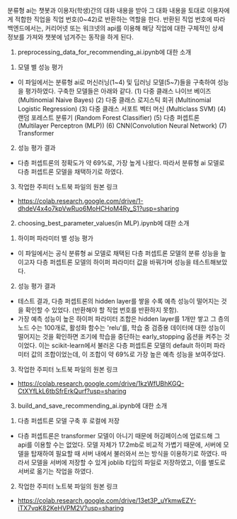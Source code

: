 분류형 ai는 챗봇과 이용자(학생)간의 대화 내용을 받아 그 대화 내용을 토대로 이용자에게 적합한 직업을 직업 번호(0~42)로 반환하는 역할을 한다. 
반환된 직업 번호에 따라 백엔드에서는, 커리어넷 또는 워크넷의 api를 이용해 해당 직업에 대한 구체적인 상세 정보를 가져와 챗봇에 넘겨주는 동작을 하게 된다.

1. preprocessing_data_for_recommending_ai.ipynb에 대한 소개

1) 모델 별 성능 평가
- 이 파일에서는 분류형 ai로 머신러닝(1~4) 및 딥러닝 모델(5~7)들을 구축하여 성능을 평가하였다. 구축한 모델들은 아래와 같다. 
(1) 다중 클래스 나이브 베이즈 (Multinomial Naive Bayes)
(2) 다중 클래스 로지스틱 회귀 (Multinomial Logistic Regression)
(3) 다중 클래스 서포트 벡터 머신 (Multiclass SVM)
(4) 랜덤 포레스트 분류기 (Random Forest Classifier)
(5) 다층 퍼셉트론 (Multilayer Perceptron (MLP))
(6) CNN(Convolution Neural Network)
(7) Transformer

2) 성능 평가 결과
- 다층 퍼셉트론의 정확도가 약 69%로, 가장 높게 나왔다. 따라서 분류형 ai 모델로 다층 퍼셉트론 모델을 채택하기로 하였다.

3) 작업한 주피터 노트북 파일의 원본 링크
- https://colab.research.google.com/drive/1-dhdeV4x4o7kpVwRuo6MoHCHoM4Ry_S1?usp=sharing



2. choosing_best_parameter_values(in MLP).ipynb에 대한 소개

1) 하이퍼 파라미터 별 성능 평가
- 이 파일에서는 공식 분류형 ai 모델로 채택된 다층 퍼셉트론 모델의 분류 성능을 높이고자 다층 퍼셉트론 모델의 하이퍼 파라미터 값을 바꿔가며 성능을 테스트해보았다.

2) 성능 평가 결과
- 테스트 결과, 다층 퍼셉트론의 hidden layer를 쌓을 수록 예측 성능이 떨어지는 것을 확인할 수 있었다. (반환해야 할 직업 번호를 반환하지 못함).
- 가장 예측 성능이 높은 하이퍼 파라미터 조합은 hidden layer를 1개만 쌓고 그 층의 노드 수는 100개로, 활성화 함수는 'relu'를,
  학습 중 검증용 데이터에 대한 성능이 떨어지는 것을 확인하면 조기에 학습을 중단하는 early_stopping 옵션을 켜주는 것이었다.
  이는 scikit-learn에서 불러온 다층 퍼셉트론 모델의 default 하이퍼 파라미터 값의 조합이었는데, 이 조합이 약 69%로 가장 높은 예측 성능을 보여주었다.

3) 작업한 주피터 노트북 파일의 원본 링크
- https://colab.research.google.com/drive/1kzWfUBhKGQ-CtXYfLkL6tbSfrErkQurf?usp=sharing



3. build_and_save_recommending_ai.ipynb에 대한 소개

1) 다층 퍼셉트론 모델 구축 후 로컬에 저장
- 다층 퍼셉트론은 transformer 모델이 아니기 때문에 허깅페이스에 업로드해 그 api를 이용할 수는 없었다.
  모델 자체가 17.2mb로 비교적 가볍기 때문에, 서버에 모델을 탑재하여 필요할 때 서버 내에서 불러와서 쓰는 방식을 이용하기로 하였다.
  따라서 모델을 서버에 저장할 수 있게 joblib 타입의 파일로 저장하였고, 이를 별도로 서버로 옮기는 작업을 하였다.
 
2) 작업한 주피터 노트북 파일의 원본 링크
- https://colab.research.google.com/drive/13et3P_uYkmwEZY-iTX7vqK82KeHVPM2V?usp=sharing
